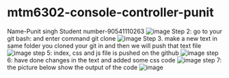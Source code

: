 # mtm6302-console-controller-punit
  Name-Punit singh
  Student number-90541110263
![image](https://github.com/Punit90541110263/mtm6302-console-controller-punit/assets/133889264/d1ca6175-d4ce-4259-b17c-73ade6ac297d)
Step 2: go to your git bash: and enter command git clone
![image](https://github.com/Punit90541110263/mtm6302-console-controller-punit/assets/133889264/1c087502-bcae-41e6-9fd2-aca045500464)
Step 3. make a new text in same folder you cloned your git in and then we will push that text file
![image](https://github.com/Punit90541110263/mtm6302-console-controller-punit/assets/133889264/f3dc3ecf-b176-4223-91bb-953614d8ea14)
step 5: index, css and js file is pushed on the github
![image](https://github.com/Punit90541110263/mtm6302-console-controller-punit/assets/133889264/62a5d25d-b284-4dd0-835d-9b5352faaa3c)
step 6: have done changes in the text and added some css code
![image](https://github.com/Punit90541110263/mtm6302-console-controller-punit/assets/133889264/7d6a59b2-ec9b-4c06-8cab-ad94501b75f9)
step 7: the picture below show the output of the code 
![image](https://github.com/Punit90541110263/mtm6302-console-controller-punit/assets/133889264/94a229c3-693a-4634-ba0a-953b14b7ac47)

